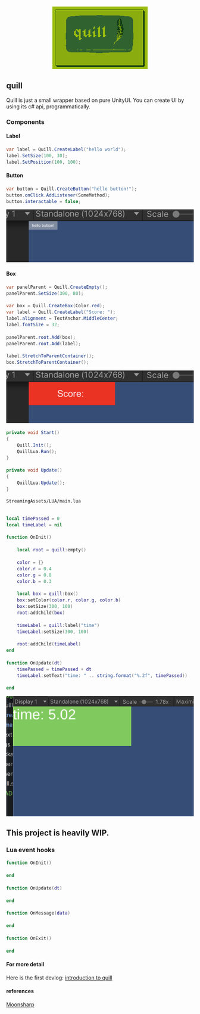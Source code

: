 <p align="center">
  <img width="256" height="168" src="./quill2.png">
</p>

## quill

Quill is just a small wrapper based on pure UnityUI. You can create UI by using its c# api, programmatically.

### Components

#### Label
```cs
var label = Quill.CreateLabel("hello world");
label.SetSize(100, 30);
label.SetPosition(100, 100);
```

#### Button
```cs
var button = Quill.CreateButton("hello button!");
button.onClick.AddListener(SomeMethod);
button.interactable = false;
```

![button sample](./img/button_sample.png)

#### Box
```csharp
var panelParent = Quill.CreateEmpty();
panelParent.SetSize(300, 80);

var box = Quill.CreateBox(Color.red);
var label = Quill.CreateLabel("Score: ");
label.alignment = TextAnchor.MiddleCenter;
label.fontSize = 32;

panelParent.root.Add(box);
panelParent.root.Add(label);

label.StretchToParentContainer();
box.StretchToParentContainer();
```

![panel sample](./img/panel_sample.png)

```cs
private void Start()
{
    Quill.Init();
    QuillLua.Run();
}

private void Update()
{
    QuillLua.Update();
}
```

`StreamingAssets/LUA/main.lua`

```lua

local timePassed = 0
local timeLabel = nil

function OnInit()

    local root = quill:empty()

    color = {}
    color.r = 0.4
    color.g = 0.8
    color.b = 0.3

    local box = quill:box()
    box:setColor(color.r, color.g, color.b)
    box:setSize(300, 100)
    root:addChild(box)

    timeLabel = quill:label("time")
    timeLabel:setSize(300, 100)
    
    root:addChild(timeLabel)
end

function OnUpdate(dt)
    timePassed = timePassed + dt
    timeLabel:setText("time: " .. string.format("%.2f", timePassed))

end
```

![sample](./img/sample.png)
## This project is heavily WIP.
### Lua event hooks
```lua
function OnInit()

end

function OnUpdate(dt)

end

function OnMessage(data)

end

function OnExit()

end
```

#### For more detail
Here is the first devlog: [introduction to quill](https://dev.to/cemuka/introduction-to-quill-a-minimal-unity-ui-framework-with-lua-modding-support-devlog0-pm7)

#### references
[Moonsharp](https://www.moonsharp.org)